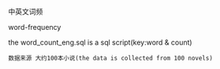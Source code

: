 中英文词频

word-frequency

the word_count_eng.sql is a sql script(key:word & count)

	数据来源 大约100本小说(the data is collected from 100 novels)

